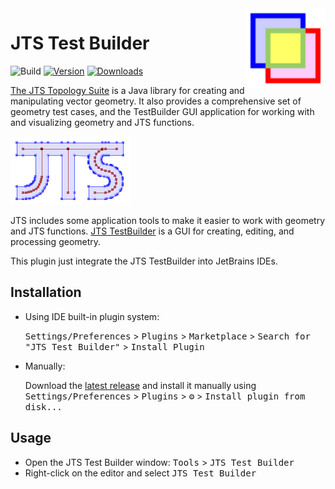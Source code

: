<img src="src/main/resources/org/locationtech/jtstest/testbuilder/logo64.png" align="right" width="128" height="128" alt="icon"/>

# JTS Test Builder

![Build](https://github.com/LiLittleCat/intellij-jts-test-builder/workflows/Build/badge.svg)
[![Version](https://img.shields.io/jetbrains/plugin/v/)](https://plugins.jetbrains.com/plugin/)
[![Downloads](https://img.shields.io/jetbrains/plugin/d/)](https://plugins.jetbrains.com/plugin/)

[The JTS Topology Suite](https://github.com/locationtech/jts) is a Java library for creating and manipulating vector geometry. It also provides a comprehensive set of geometry test cases, and the TestBuilder GUI application for working with and visualizing geometry and JTS functions.

![JTS logo](jts_logo.png)

JTS includes some application tools to make it easier to work with geometry and JTS functions. [JTS TestBuilder](https://github.com/locationtech/jts/blob/master/doc/JTSTestBuilder.md) is a GUI for creating, editing, and processing geometry.

This plugin just integrate the JTS TestBuilder into JetBrains IDEs.

## Installation

- Using IDE built-in plugin system:
  
  <kbd>Settings/Preferences</kbd> > <kbd>Plugins</kbd> > <kbd>Marketplace</kbd> > <kbd>Search for "JTS Test Builder"</kbd> >
  <kbd>Install Plugin</kbd>
  
- Manually:

  Download the [latest release](https://github.com/LiLittleCat/intellij-jts-test-builder/releases/latest) and install it manually using
  <kbd>Settings/Preferences</kbd> > <kbd>Plugins</kbd> > <kbd>⚙️</kbd> > <kbd>Install plugin from disk...</kbd>


## Usage

- Open the JTS Test Builder window: <kbd>Tools</kbd> > <kbd>JTS Test Builder</kbd>
- Right-click on the editor and select <kbd>JTS Test Builder</kbd>

